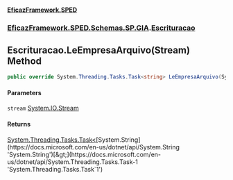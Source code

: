 #### [EficazFramework.SPED](EficazFrameworkSPED.md 'EficazFramework SPED')
### [EficazFramework.SPED.Schemas.SP.GIA](EficazFramework.SPED.Schemas.SP.GIA.md 'EficazFramework.SPED.Schemas.SP.GIA').[Escrituracao](EficazFramework.SPED.Schemas.SP.GIA/Escrituracao.md 'EficazFramework.SPED.Schemas.SP.GIA.Escrituracao')

## Escrituracao.LeEmpresaArquivo(Stream) Method

```csharp
public override System.Threading.Tasks.Task<string> LeEmpresaArquivo(System.IO.Stream stream);
```
#### Parameters

<a name='EficazFramework.SPED.Schemas.SP.GIA.Escrituracao.LeEmpresaArquivo(System.IO.Stream).stream'></a>

`stream` [System.IO.Stream](https://docs.microsoft.com/en-us/dotnet/api/System.IO.Stream 'System.IO.Stream')

#### Returns
[System.Threading.Tasks.Task&lt;](https://docs.microsoft.com/en-us/dotnet/api/System.Threading.Tasks.Task-1 'System.Threading.Tasks.Task`1')[System.String](https://docs.microsoft.com/en-us/dotnet/api/System.String 'System.String')[&gt;](https://docs.microsoft.com/en-us/dotnet/api/System.Threading.Tasks.Task-1 'System.Threading.Tasks.Task`1')